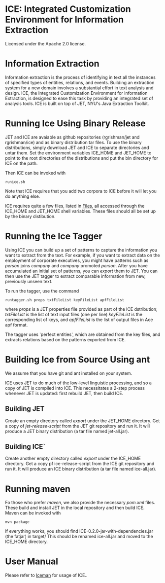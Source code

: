 # ICE: Integrated Customization Environment for Information Extraction

Licensed under the Apache 2.0 license.

# Information Extraction

Information extraction is the process of identifying in text all the instances of
specified types of entities, relations, and events.  Building an extraction
system for a new domain involves a substantial effort in text analysis and design.
ICE, the Integrated Customization Environment for Information Extraction,
is designed to ease this task by providing an integrated set of analysis tools. 
ICE is built on top of JET, NYU's Java Extraction Toolkit.

# Running Ice Using Binary Release
 
JET and ICE are avaiable as github repositories (rgrishman/jet and rgrishman/ice) 
and as binary distribution tar files.  To use the binary distributions, simply 
download JET and ICE to separate directories and untar them.  Set the environment variables
ICE_HOME and JET_HOME to point to the root directories of the distributions and put the
bin directory for ICE on the path.

Then ICE can be invoked with

    runice.sh
   
Note that ICE requires that you add two corpora to ICE before it will
let you do anything else.

ICE requires quite a few files, listed in [Files](docs/Files.txt), all accessed
through the ICE_HOME and JET_HOME shell variables.  These files should all be set
up by the binary distibution.  

# Running the Ice Tagger

Using ICE you can build up a set of patterns to capture the information you
want to extract from the text.  For example, if you want to extract data
on the employment of corporate executives, you might have patterns such
as *person* joins *company*  and *company* promoted *person*. After you
have accumulated an initial set of patterns, you can *export* them to JET.
You can then use the JET tagger to extract comparable information from new,
previously unseen text.

To run the tagger, use the command

    runtagger.sh props txtFileList keyFileList apfFileList
    
where *props* is a JET properties file provided as part of the ICE dstribution; 
*txtFileList* is the list of text input files (one per line)
*keyFileList* is the corresponding list of keys,
and *apfFileList* is the list of output files in Ace apf format.

The tagger uses 'perfect entities', which are obtained from the key files, and
extracts relations based on the patterns exported from ICE.

# Building Ice from Source Using ant

We assume that you have git and ant installed on your system.

ICE uses JET to do much of the low-level linguistic processing, and so a copy of JET
is compiled into ICE.  This necessitates a 2-step process whenever JET is updated:
first rebuild JET, then build ICE.

## Building JET

Create an empty directory called *export* under the JET_HOME directory.
Get a copy of *jet-release-script* from the JET git repository and run it.  It will
produce a JET binary distribution (a tar file named jet-all.jar).

## Building ICE`

Create another empty directory called *export* under the ICE_HOME directory.
Get a copy pf ice-release-script from the ICE  git repository and run it.  It will
produce an ICE binary distribution (a tar file named ice-all.jar).

# Running maven

Fo those who prefer *maven*, we also provide the necessary *pom.xml* files.  These
build and install JET in the local repository and then build ICE.  
Maven can be invoked with

	mvn package

If everything works, you should find
ICE-0.2.0-jar-with-dependencies.jar (the fatjar) in target/  This
should be renamed ice-all.jar and moved to the ICE_HOME directory.

# User Manual

Please refer to [Iceman](docs/iceman.md) for usage of ICE..
